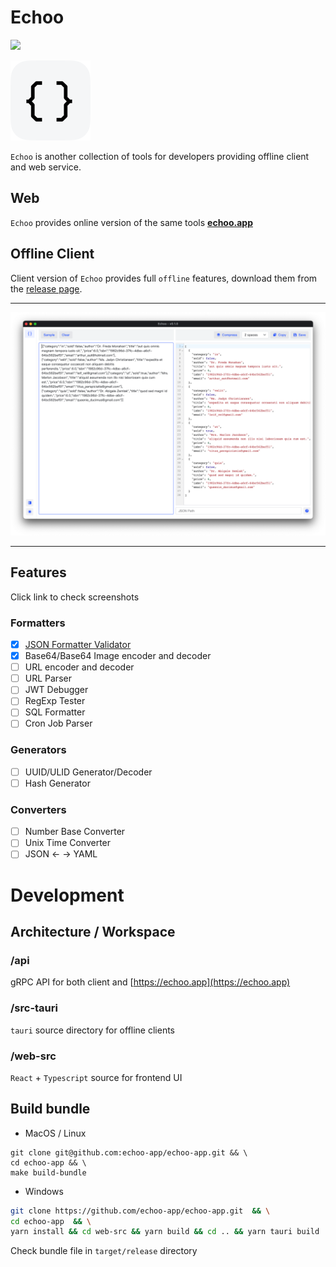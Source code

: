 # Echoo

![](https://img.shields.io/github/release/echoo-app/echoo-app.svg?style=flat-square)

![](src-tauri/icons/128x128.png)

`Echoo` is another collection of tools for developers providing offline client and web service.

## Web

`Echoo` provides online version of the same tools **[echoo.app](https://echoo.app)**

## Offline Client

Client version of `Echoo` provides full `offline` features, download them from
the [release page](https://github.com/echoo-app/echoo-app/releases).

----

![](docs/img/json-1.png)

-----

## Features

Click link to check screenshots

### Formatters

- [x] [JSON Formatter Validator](docs/json-formatter.md)
- [x] Base64/Base64 Image encoder and decoder
- [ ] URL encoder and decoder
- [ ] URL Parser
- [ ] JWT Debugger
- [ ] RegExp Tester
- [ ] SQL Formatter
- [ ] Cron Job Parser

### Generators

- [ ] UUID/ULID Generator/Decoder
- [ ] Hash Generator

### Converters

- [ ] Number Base Converter
- [ ] Unix Time Converter
- [ ] JSON <- -> YAML

# Development

## Architecture / Workspace

### /api

gRPC API for both client and [https://echoo.app](https://echoo.app)

### /src-tauri

`tauri` source directory for offline clients

### /web-src

`React` + `Typescript` source for frontend UI

## Build bundle

- MacOS / Linux

```shell
git clone git@github.com:echoo-app/echoo-app.git && \
cd echoo-app && \
make build-bundle
```

- Windows

```bash
git clone https://github.com/echoo-app/echoo-app.git  && \
cd echoo-app  && \
yarn install && cd web-src && yarn build && cd .. && yarn tauri build
```

Check bundle file in `target/release` directory
